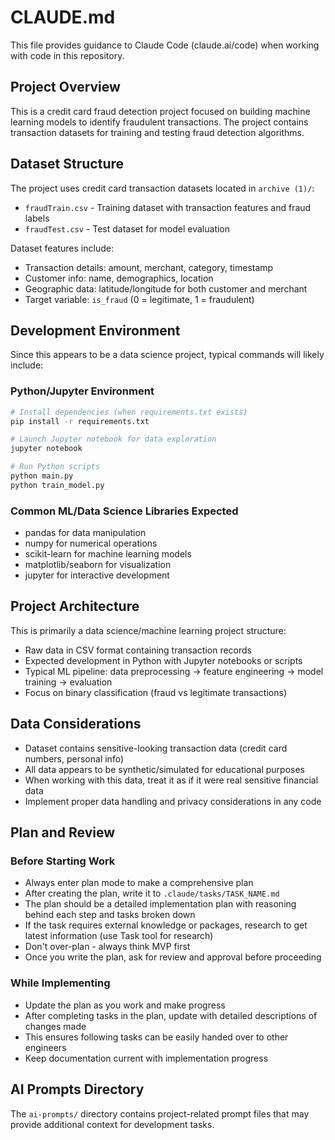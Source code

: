# CLAUDE.md

This file provides guidance to Claude Code (claude.ai/code) when working with code in this repository.

## Project Overview

This is a credit card fraud detection project focused on building machine learning models to identify fraudulent transactions. The project contains transaction datasets for training and testing fraud detection algorithms.

## Dataset Structure

The project uses credit card transaction datasets located in `archive (1)/`:
- `fraudTrain.csv` - Training dataset with transaction features and fraud labels
- `fraudTest.csv` - Test dataset for model evaluation

Dataset features include:
- Transaction details: amount, merchant, category, timestamp
- Customer info: name, demographics, location
- Geographic data: latitude/longitude for both customer and merchant
- Target variable: `is_fraud` (0 = legitimate, 1 = fraudulent)

## Development Environment

Since this appears to be a data science project, typical commands will likely include:

### Python/Jupyter Environment
```bash
# Install dependencies (when requirements.txt exists)
pip install -r requirements.txt

# Launch Jupyter notebook for data exploration
jupyter notebook

# Run Python scripts
python main.py
python train_model.py
```

### Common ML/Data Science Libraries Expected
- pandas for data manipulation
- numpy for numerical operations
- scikit-learn for machine learning models
- matplotlib/seaborn for visualization
- jupyter for interactive development

## Project Architecture

This is primarily a data science/machine learning project structure:
- Raw data in CSV format containing transaction records
- Expected development in Python with Jupyter notebooks or scripts
- Typical ML pipeline: data preprocessing → feature engineering → model training → evaluation
- Focus on binary classification (fraud vs legitimate transactions)

## Data Considerations

- Dataset contains sensitive-looking transaction data (credit card numbers, personal info)
- All data appears to be synthetic/simulated for educational purposes
- When working with this data, treat it as if it were real sensitive financial data
- Implement proper data handling and privacy considerations in any code

## Plan and Review

### Before Starting Work
- Always enter plan mode to make a comprehensive plan
- After creating the plan, write it to `.claude/tasks/TASK_NAME.md`
- The plan should be a detailed implementation plan with reasoning behind each step and tasks broken down
- If the task requires external knowledge or packages, research to get latest information (use Task tool for research)
- Don't over-plan - always think MVP first
- Once you write the plan, ask for review and approval before proceeding

### While Implementing
- Update the plan as you work and make progress
- After completing tasks in the plan, update with detailed descriptions of changes made
- This ensures following tasks can be easily handed over to other engineers
- Keep documentation current with implementation progress

## AI Prompts Directory

The `ai-prompts/` directory contains project-related prompt files that may provide additional context for development tasks.
